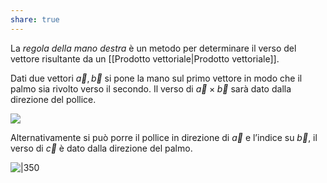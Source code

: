 ```yaml
---
share: true
---
```

La *regola della mano destra* è un metodo per determinare il verso del vettore risultante da un [[Prodotto vettoriale|Prodotto vettoriale]].

Dati due vettori $\vec{a}, \vec{b}$ si pone la mano sul primo vettore in modo che il palmo sia rivolto verso il secondo. Il verso di $\vec{a}\times\vec{b}$ sarà dato dalla direzione del pollice.

![](ec3bd206ff4898ef8ecf3c367735e150_MD5%201.jpg)

Alternativamente si può porre il pollice in direzione di $\vec{a}$ e l’indice su $\vec{b}$, il verso di $\vec{c}$ è dato dalla direzione del palmo.

![|350](5b9020e3c7b0b7dfdb64cc6ffded3f6c_MD5%201.png)